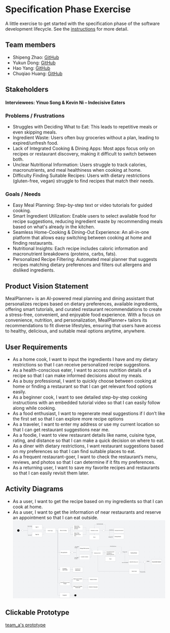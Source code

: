 # Specification Phase Exercise

A little exercise to get started with the specification phase of the software development lifecycle. See the [instructions](instructions.md) for more detail.

## Team members

- Shipeng Zhao: [GitHub](https://github.com/Tonyzsp)  
- Yukun Dong: [GitHub](https://github.com/abccdyk)  
- Hao Yang: [GitHub](https://github.com/Hao-Yang-Hao)  
- Chuqiao Huang: [GitHub](https://github.com/ChuqiaoHuang)  

## Stakeholders

#### **Interviewees: Yinuo Song & Kevin Ni – Indecisive Eaters**  

### **Problems / Frustrations**  
- Struggles with Deciding What to Eat: This leads to repetitive meals or even skipping meals.   
- Ingredient Waste: Users often buy groceries without a plan, leading to expired/unfresh food.
- Lack of Integrated Cooking & Dining Apps: Most apps focus only on recipes or restaurant discovery, making it difficult to switch between both.  
- Unclear Nutritional Information: Users struggle to track calories, macronutrients, and meal healthiness when cooking at home.  
- Difficulty Finding Suitable Recipes: Users with dietary restrictions (gluten-free, vegan) struggle to find recipes that match their needs.  

### **Goals / Needs**  


- Easy Meal Planning: Step-by-step text or video tutorials for guided cooking.  
- Smart Ingredient Utilization: Enable users to select available food for recipe suggestions, reducing ingredient waste by recommending meals based on what's already in the kitchen.  
- Seamless Home-Cooking & Dining-Out Experience: An all-in-one platform that allows easy switching between cooking at home and finding restaurants.  
- Nutritional Insights: Each recipe includes caloric information and macronutrient breakdowns (proteins, carbs, fats).  
- Personalized Recipe Filtering: Automated meal planner that suggests recipes matching dietary preferences and filters out allergens and disliked ingredients.  


## Product Vision Statement

MealPlanner+ is an AI-powered meal planning and dining assistant that personalizes recipes based on dietary preferences, available ingredients, offering smart tutorials, and curated restaurant recommendations to create a stress-free, convenient, and enjoyable food experience. With a focus on convenience, nutrition, and personalization, MealPlanner+ tailors its recommendations to fit diverse lifestyles, ensuring that users have access to healthy, delicious, and suitable meal options anytime, anywhere.


## User Requirements

- As a home cook, I want to input the ingredients I have and my dietary restrictions so that I can receive personalized recipe suggestions.
- As a health-conscious eater, I want to access nutrition details of a recipe so that I can make informed decisions about my meals.
- As a busy professional, I want to quickly choose between cooking at home or finding a restaurant so that I can get relevant food options easily.
- As a beginner cook, I want to see detailed step-by-step cooking instructions with an embedded tutorial video so that I can easily follow along while cooking.
- As a food enthusiast, I want to regenerate meal suggestions if I don’t like the first set so that I can explore more recipe options
- As a traveler, I want to enter my address or use my current location so that I can get restaurant suggestions near me.
- As a foodie, I want to view restaurant details like name, cuisine type, rating, and distance so that I can make a quick decision on where to eat.
- As a diner with dietary restrictions, I want restaurant suggestions based on my preferences so that I can find suitable places to eat.
- As a frequent restaurant-goer, I want to check the restaurant’s menu, reviews, and photos so that I can determine if it fits my preferences.
- As a returning user, I want to save my favorite recipes and restaurants so that I can easily revisit them later.


## Activity Diagrams
- As a user, I want to get the recipe based on my ingredients so that I can cook at home.
- As a user, I want to get the information of near restaurants and reserve an appointment so that I can eat outside.
![alt text](578410588523525697.png)


## Clickable Prototype

[team_a's prototype](https://www.figma.com/proto/QMYlMBSyxmgCRCyWZMIagY/Team_A?node-id=2-4&p=f&t=kmUj2PSFIMieNd8G-0&scaling=scale-down&content-scaling=fixed&page-id=0%3A1&starting-point-node-id=2%3A4&show-proto-sidebar=1)
